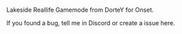 Lakeside Reallife Gamemode from DorteY for Onset.

If you found a bug, tell me in Discord or create a issue here.
